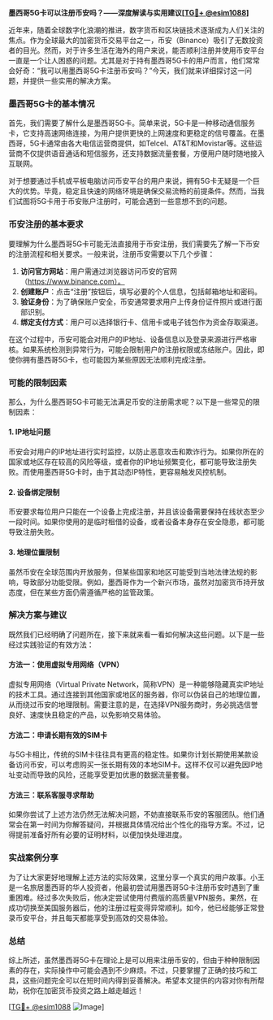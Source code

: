 **墨西哥5G卡可以注册币安吗？——深度解读与实用建议[[TG💪+ @esim1088](https://t.me/s/esim1088)]**

近年来，随着全球数字化浪潮的推进，数字货币和区块链技术逐渐成为人们关注的焦点。作为全球最大的加密货币交易平台之一，币安（Binance）吸引了无数投资者的目光。然而，对于许多生活在海外的用户来说，能否顺利注册并使用币安平台一直是一个让人困惑的问题。尤其是对于持有墨西哥5G卡的用户而言，他们常常会好奇：“我可以用墨西哥5G卡注册币安吗？”今天，我们就来详细探讨这一问题，并提供一些实用的解决方案。

### 墨西哥5G卡的基本情况

首先，我们需要了解什么是墨西哥5G卡。简单来说，5G卡是一种移动通信服务卡，它支持高速网络连接，为用户提供更快的上网速度和更稳定的信号覆盖。在墨西哥，5G卡通常由各大电信运营商提供，如Telcel、AT&T和Movistar等。这些运营商不仅提供语音通话和短信服务，还支持数据流量套餐，方便用户随时随地接入互联网。

对于想要通过手机或平板电脑访问币安平台的用户来说，拥有5G卡无疑是一个巨大的优势。毕竟，稳定且快速的网络环境是确保交易流畅的前提条件。然而，当我们试图将5G卡用于币安账户注册时，可能会遇到一些意想不到的问题。

### 币安注册的基本要求

要理解为什么墨西哥5G卡可能无法直接用于币安注册，我们需要先了解一下币安的注册流程和相关要求。一般来说，注册币安需要以下几个步骤：

1. **访问官方网站**：用户需通过浏览器访问币安的官网（https://www.binance.com）。
2. **创建账户**：点击“注册”按钮后，填写必要的个人信息，包括邮箱地址和密码。
3. **验证身份**：为了确保账户安全，币安通常要求用户上传身份证件照片或进行面部识别。
4. **绑定支付方式**：用户可以选择银行卡、信用卡或电子钱包作为资金存取渠道。

在这个过程中，币安可能会对用户的IP地址、设备信息以及登录来源进行严格审核。如果系统检测到异常行为，可能会限制用户的注册权限或冻结账户。因此，即使你拥有墨西哥5G卡，也可能因为某些原因无法顺利完成注册。

### 可能的限制因素

那么，为什么墨西哥5G卡可能无法满足币安的注册需求呢？以下是一些常见的限制因素：

#### 1. IP地址问题
币安会对用户的IP地址进行实时监控，以防止恶意攻击和欺诈行为。如果你所在的国家或地区存在较高的风险等级，或者你的IP地址频繁变化，都可能导致注册失败。而使用墨西哥5G卡时，由于其动态IP特性，更容易触发风控机制。

#### 2. 设备绑定限制
币安要求每位用户只能在一个设备上完成注册，并且该设备需要保持在线状态至少一段时间。如果你使用的是临时租借的设备，或者设备本身存在安全隐患，都可能导致注册失败。

#### 3. 地理位置限制
虽然币安在全球范围内开放服务，但某些国家和地区可能受到当地法律法规的影响，导致部分功能受限。例如，墨西哥作为一个新兴市场，虽然对加密货币持开放态度，但在某些方面仍需遵循严格的监管政策。

### 解决方案与建议

既然我们已经明确了问题所在，接下来就来看一看如何解决这些问题。以下是一些经过实践验证的有效方法：

#### 方法一：使用虚拟专用网络（VPN）
虚拟专用网络（Virtual Private Network，简称VPN）是一种能够隐藏真实IP地址的技术工具。通过连接到其他国家或地区的服务器，你可以伪装自己的地理位置，从而绕过币安的地理限制。需要注意的是，在选择VPN服务商时，务必挑选信誉良好、速度快且稳定的产品，以免影响交易体验。

#### 方法二：申请长期有效的SIM卡
与5G卡相比，传统的SIM卡往往具有更高的稳定性。如果你计划长期使用某款设备访问币安，可以考虑购买一张长期有效的本地SIM卡。这样不仅可以避免因IP地址变动而导致的风险，还能享受更加优惠的数据流量套餐。

#### 方法三：联系客服寻求帮助
如果你尝试了上述方法仍然无法解决问题，不妨直接联系币安的客服团队。他们通常会在第一时间为你解答疑问，并根据具体情况给出个性化的指导方案。不过，记得提前准备好所有必要的证明材料，以便加快处理进度。

### 实战案例分享

为了让大家更好地理解上述方法的实际效果，这里分享一个真实的用户故事。小王是一名旅居墨西哥的华人投资者，他最初尝试用墨西哥5G卡注册币安时遇到了重重困难。经过多次失败后，他决定尝试使用付费版的高质量VPN服务。果然，在成功切换至美国服务器后，他的注册过程变得异常顺利。如今，他已经能够正常登录币安平台，并且每天都能享受到高效的交易体验。

### 总结

综上所述，虽然墨西哥5G卡在理论上是可以用来注册币安的，但由于种种限制因素的存在，实际操作中可能会遇到不少麻烦。不过，只要掌握了正确的技巧和工具，这些问题完全可以在短时间内得到妥善解决。希望本文提供的内容对你有所帮助，祝你在加密货币投资之路上越走越远！

[[TG💪+ @esim1088](https://t.me/s/esim1088) ![Image](https://i.postimg.cc/4NQfJmqS/Snipaste-2025-05-13-00-14-12.png)]